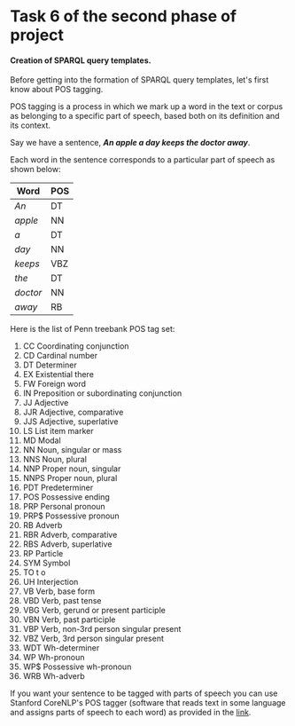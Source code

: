 # Task 6 of the second phase of project

#### Creation of SPARQL query templates.

Before getting into the formation of SPARQL query templates, let's first know about POS tagging.

POS tagging is a process in which we mark up a word in the text or corpus as belonging to a specific part of speech, based both on its definition and its context.

Say we have a sentence, _**An apple a day keeps the doctor away**_.

Each word in the sentence corresponds to a particular part of speech as shown below:

**Word** | **POS**
---------|---------
_An_     |   DT
_apple_  |   NN
_a_      |   DT
_day_    |   NN
_keeps_  |   VBZ
_the_    |   DT
_doctor_ |   NN
_away_   |   RB

Here is the list of Penn treebank POS tag set:

1. CC Coordinating conjunction
2. CD Cardinal number
3. DT Determiner
4. EX Existential there
5. FW Foreign word
6. IN Preposition or subordinating conjunction
7. JJ Adjective
8. JJR Adjective, comparative
9. JJS Adjective, superlative
10. LS List item marker
11. MD Modal
12. NN Noun, singular or mass
13. NNS Noun, plural
14. NNP Proper noun, singular
15. NNPS Proper noun, plural
16. PDT Predeterminer
17. POS Possessive ending
18. PRP Personal pronoun
19. PRP$ Possessive pronoun
20. RB Adverb
21. RBR Adverb, comparative
22. RBS Adverb, superlative
23. RP Particle
24. SYM Symbol
25. TO t o
26. UH Interjection
27. VB Verb, base form
28. VBD Verb, past tense
29. VBG Verb, gerund or present participle
30. VBN Verb, past participle
31. VBP Verb, non-3rd person singular present
32. VBZ Verb, 3rd person singular present
33. WDT Wh-determiner
34. WP Wh-pronoun
35. WP$ Possessive wh-pronoun
36. WRB Wh-adverb

If you want your sentence to be tagged with parts of speech you can use Stanford CoreNLP's POS tagger (software that reads text in some language and assigns parts of speech to each word) as provided in the [link](http://corenlp.run/).







